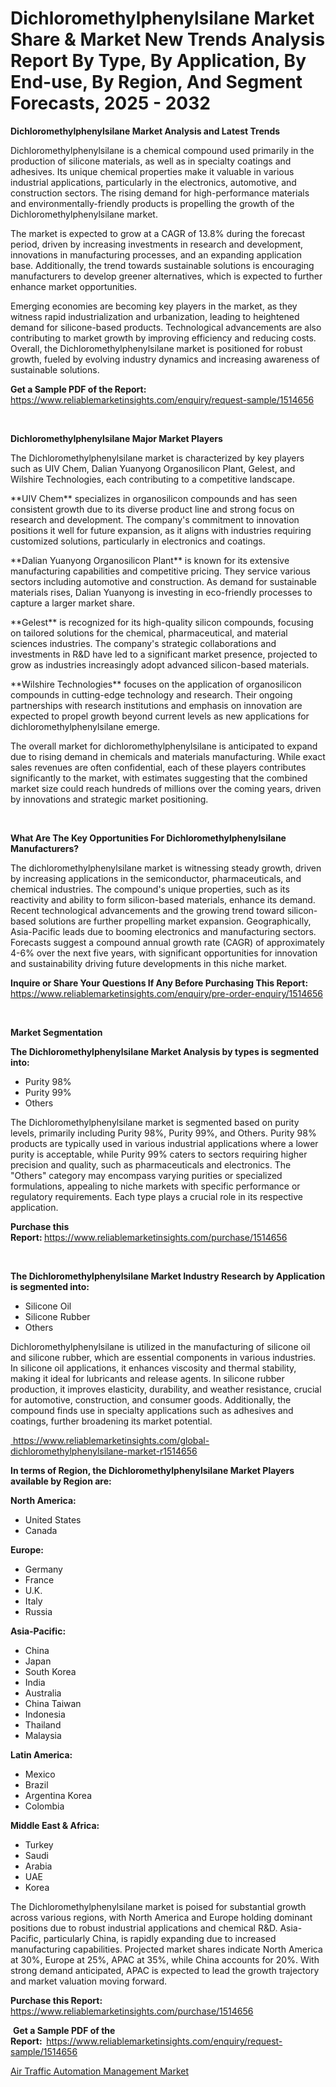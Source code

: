 <p><h1>Dichloromethylphenylsilane Market Share & Market New Trends Analysis Report By Type, By Application, By End-use, By Region, And Segment Forecasts, 2025 - 2032</h1></p><p><strong>Dichloromethylphenylsilane Market Analysis and Latest Trends</strong></p>
<p><p>Dichloromethylphenylsilane is a chemical compound used primarily in the production of silicone materials, as well as in specialty coatings and adhesives. Its unique chemical properties make it valuable in various industrial applications, particularly in the electronics, automotive, and construction sectors. The rising demand for high-performance materials and environmentally-friendly products is propelling the growth of the Dichloromethylphenylsilane market.</p><p>The market is expected to grow at a CAGR of 13.8% during the forecast period, driven by increasing investments in research and development, innovations in manufacturing processes, and an expanding application base. Additionally, the trend towards sustainable solutions is encouraging manufacturers to develop greener alternatives, which is expected to further enhance market opportunities. </p><p>Emerging economies are becoming key players in the market, as they witness rapid industrialization and urbanization, leading to heightened demand for silicone-based products. Technological advancements are also contributing to market growth by improving efficiency and reducing costs. Overall, the Dichloromethylphenylsilane market is positioned for robust growth, fueled by evolving industry dynamics and increasing awareness of sustainable solutions.</p></p>
<p><strong>Get a Sample PDF of the Report:&nbsp;</strong> <a href="https://www.reliablemarketinsights.com/enquiry/request-sample/1514656?utm_campaign=2956&utm_medium=2&utm_source=Github&utm_content=ia&utm_term=29032025&utm_id=dichloromethylphenylsilane">https://www.reliablemarketinsights.com/enquiry/request-sample/1514656</a></p>
<p>&nbsp;</p>
<p><strong>Dichloromethylphenylsilane Major Market Players</strong></p>
<p><p>The Dichloromethylphenylsilane market is characterized by key players such as UIV Chem, Dalian Yuanyong Organosilicon Plant, Gelest, and Wilshire Technologies, each contributing to a competitive landscape.</p><p>**UIV Chem** specializes in organosilicon compounds and has seen consistent growth due to its diverse product line and strong focus on research and development. The company's commitment to innovation positions it well for future expansion, as it aligns with industries requiring customized solutions, particularly in electronics and coatings.</p><p>**Dalian Yuanyong Organosilicon Plant** is known for its extensive manufacturing capabilities and competitive pricing. They service various sectors including automotive and construction. As demand for sustainable materials rises, Dalian Yuanyong is investing in eco-friendly processes to capture a larger market share.</p><p>**Gelest** is recognized for its high-quality silicon compounds, focusing on tailored solutions for the chemical, pharmaceutical, and material sciences industries. The company's strategic collaborations and investments in R&D have led to a significant market presence, projected to grow as industries increasingly adopt advanced silicon-based materials.</p><p>**Wilshire Technologies** focuses on the application of organosilicon compounds in cutting-edge technology and research. Their ongoing partnerships with research institutions and emphasis on innovation are expected to propel growth beyond current levels as new applications for dichloromethylphenylsilane emerge.</p><p>The overall market for dichloromethylphenylsilane is anticipated to expand due to rising demand in chemicals and materials manufacturing. While exact sales revenues are often confidential, each of these players contributes significantly to the market, with estimates suggesting that the combined market size could reach hundreds of millions over the coming years, driven by innovations and strategic market positioning.</p></p>
<p>&nbsp;</p>
<p><strong>What Are The Key Opportunities For Dichloromethylphenylsilane Manufacturers?</strong></p>
<p><p>The dichloromethylphenylsilane market is witnessing steady growth, driven by increasing applications in the semiconductor, pharmaceuticals, and chemical industries. The compound's unique properties, such as its reactivity and ability to form silicon-based materials, enhance its demand. Recent technological advancements and the growing trend toward silicon-based solutions are further propelling market expansion. Geographically, Asia-Pacific leads due to booming electronics and manufacturing sectors. Forecasts suggest a compound annual growth rate (CAGR) of approximately 4-6% over the next five years, with significant opportunities for innovation and sustainability driving future developments in this niche market.</p></p>
<p><strong>Inquire or Share Your Questions If Any Before Purchasing This Report:</strong> <a href="https://www.reliablemarketinsights.com/enquiry/pre-order-enquiry/1514656?utm_campaign=2956&utm_medium=2&utm_source=Github&utm_content=ia&utm_term=29032025&utm_id=dichloromethylphenylsilane">https://www.reliablemarketinsights.com/enquiry/pre-order-enquiry/1514656</a></p>
<p>&nbsp;</p>
<p><strong>Market Segmentation</strong></p>
<p><strong>The Dichloromethylphenylsilane Market Analysis by types is segmented into:</strong></p>
<p><ul><li>Purity 98%</li><li>Purity 99%</li><li>Others</li></ul></p>
<p><p>The Dichloromethylphenylsilane market is segmented based on purity levels, primarily including Purity 98%, Purity 99%, and Others. Purity 98% products are typically used in various industrial applications where a lower purity is acceptable, while Purity 99% caters to sectors requiring higher precision and quality, such as pharmaceuticals and electronics. The "Others" category may encompass varying purities or specialized formulations, appealing to niche markets with specific performance or regulatory requirements. Each type plays a crucial role in its respective application.</p></p>
<p><strong>Purchase this Report:&nbsp;</strong><a href="https://www.reliablemarketinsights.com/purchase/1514656?utm_campaign=2956&utm_medium=2&utm_source=Github&utm_content=ia&utm_term=29032025&utm_id=dichloromethylphenylsilane">https://www.reliablemarketinsights.com/purchase/1514656</a></p>
<p>&nbsp;</p>
<p><strong>The Dichloromethylphenylsilane Market Industry Research by Application is segmented into:</strong></p>
<p><ul><li>Silicone Oil</li><li>Silicone Rubber</li><li>Others</li></ul></p>
<p><p>Dichloromethylphenylsilane is utilized in the manufacturing of silicone oil and silicone rubber, which are essential components in various industries. In silicone oil applications, it enhances viscosity and thermal stability, making it ideal for lubricants and release agents. In silicone rubber production, it improves elasticity, durability, and weather resistance, crucial for automotive, construction, and consumer goods. Additionally, the compound finds use in specialty applications such as adhesives and coatings, further broadening its market potential.</p></p>
<p><a href="https://www.reliablemarketinsights.com/global-dichloromethylphenylsilane-market-r1514656?utm_campaign=2956&utm_medium=2&utm_source=Github&utm_content=ia&utm_term=29032025&utm_id=dichloromethylphenylsilane">&nbsp;https://www.reliablemarketinsights.com/global-dichloromethylphenylsilane-market-r1514656</a></p>
<p><strong>In terms of Region, the Dichloromethylphenylsilane Market Players available by Region are:</strong></p>
<p>
    <p> <strong> North America: </strong>
        <ul>
            <li>United States</li>
            <li>Canada</li>
        </ul>
        </p> 
    <p> <strong> Europe: </strong>
        <ul>
            <li>Germany</li>
            <li>France</li>
            <li>U.K.</li>
            <li>Italy</li>
            <li>Russia</li>
        </ul>
        </p> 
    <p> <strong> Asia-Pacific: </strong>
        <ul>
            <li>China</li>
            <li>Japan</li>
            <li>South Korea</li>
            <li>India</li>
            <li>Australia</li>
            <li>China Taiwan</li>
            <li>Indonesia</li>
            <li>Thailand</li>
            <li>Malaysia</li>
        </ul>
        </p> 
    <p> <strong> Latin America: </strong>
        <ul>
            <li>Mexico</li>
            <li>Brazil</li>
            <li>Argentina Korea</li>
            <li>Colombia</li>
        </ul>
        </p> 
    <p> <strong> Middle East & Africa: </strong>
        <ul>
            <li>Turkey</li>
            <li>Saudi</li>
            <li>Arabia</li>
            <li>UAE</li>
            <li>Korea</li>
        </ul>
    </p>
    </p>
<p><p>The Dichloromethylphenylsilane market is poised for substantial growth across various regions, with North America and Europe holding dominant positions due to robust industrial applications and chemical R&D. Asia-Pacific, particularly China, is rapidly expanding due to increased manufacturing capabilities. Projected market shares indicate North America at 30%, Europe at 25%, APAC at 35%, while China accounts for 20%. With strong demand anticipated, APAC is expected to lead the growth trajectory and market valuation moving forward.</p></p>
<p><strong>Purchase this Report: </strong><a href="https://www.reliablemarketinsights.com/purchase/1514656?utm_campaign=2956&utm_medium=2&utm_source=Github&utm_content=ia&utm_term=29032025&utm_id=dichloromethylphenylsilane">https://www.reliablemarketinsights.com/purchase/1514656</a></p>
<p>&nbsp;<strong>Get a Sample PDF of the Report:&nbsp;&nbsp;</strong><a href="https://www.reliablemarketinsights.com/enquiry/request-sample/1514656?utm_campaign=2956&utm_medium=2&utm_source=Github&utm_content=ia&utm_term=29032025&utm_id=dichloromethylphenylsilane">https://www.reliablemarketinsights.com/enquiry/request-sample/1514656</a></p>
<p><strong></strong></p>
<p><p><a href="https://github.com/guinoopandam/Market-Research-Report-List-1/blob/main/air-traffic-automation-management-market.md?utm_campaign=2956&utm_medium=2&utm_source=Github&utm_content=ia&utm_term=29032025&utm_id=dichloromethylphenylsilane">Air Traffic Automation Management Market</a></p></p>